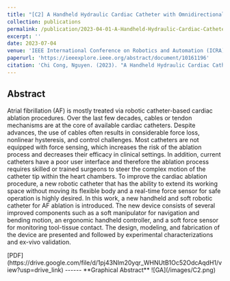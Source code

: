 ```yaml
---
title: "[C2] A Handheld Hydraulic Cardiac Catheter with Omnidirectional Manipulator and Touch Sensing"
collection: publications
permalink: /publication/2023-04-01-A-Handheld-Hydraulic-Cardiac-Catheter-with-Omnidirectional-Manipulator-and-Touch-Sensing
excerpt: ''
date: 2023-07-04
venue: 'IEEE International Conference on Robotics and Automation (ICRA)'
paperurl: 'https://ieeexplore.ieee.org/abstract/document/10161196'
citation: 'Chi Cong, Nguyen. (2023). "A Handheld Hydraulic Cardiac Catheter with Omnidirectional Manipulator and Touch Sensing" <i>IEEE International Conference on Robotics and Automation (ICRA)</i>.'
---
```

**Abstract**
-----
<div class="excerpt-content">
  <p>
Atrial fibrillation (AF) is mostly treated via robotic catheter-based cardiac ablation procedures. Over the last few decades, cables or tendon mechanisms are at the core of available cardiac catheters. Despite advances, the use of cables often results in considerable force loss, nonlinear hysteresis, and control challenges. Most catheters are not equipped with force sensing, which increases the risk of the ablation process and decreases their efficacy in clinical settings. In addition, current catheters have a poor user interface and therefore the ablation process requires skilled or trained surgeons to steer the complex motion of the catheter tip within the heart chambers. To improve the cardiac ablation procedure, a new robotic catheter that has the ability to extend its working space without moving its flexible body and a real-time force sensor for safe operation is highly desired. In this work, a new handheld and soft robotic catheter for AF ablation is introduced. The new device consists of several improved components such as a soft manipulator for navigation and bending motion, an ergonomic handheld controller, and a soft force sensor for monitoring tool-tissue contact. The design, modeling, and fabrication of the device are presented and followed by experimental characterizations and ex-vivo validation.
  </p>
</div>
[PDF](https://drive.google.com/file/d/1pj43NIm20yqr_WHNUtB1Oc52OdcAqdH1/view?usp=drive_link)
------
**Graphical Abstract**
![GA](/images/C2.png)
